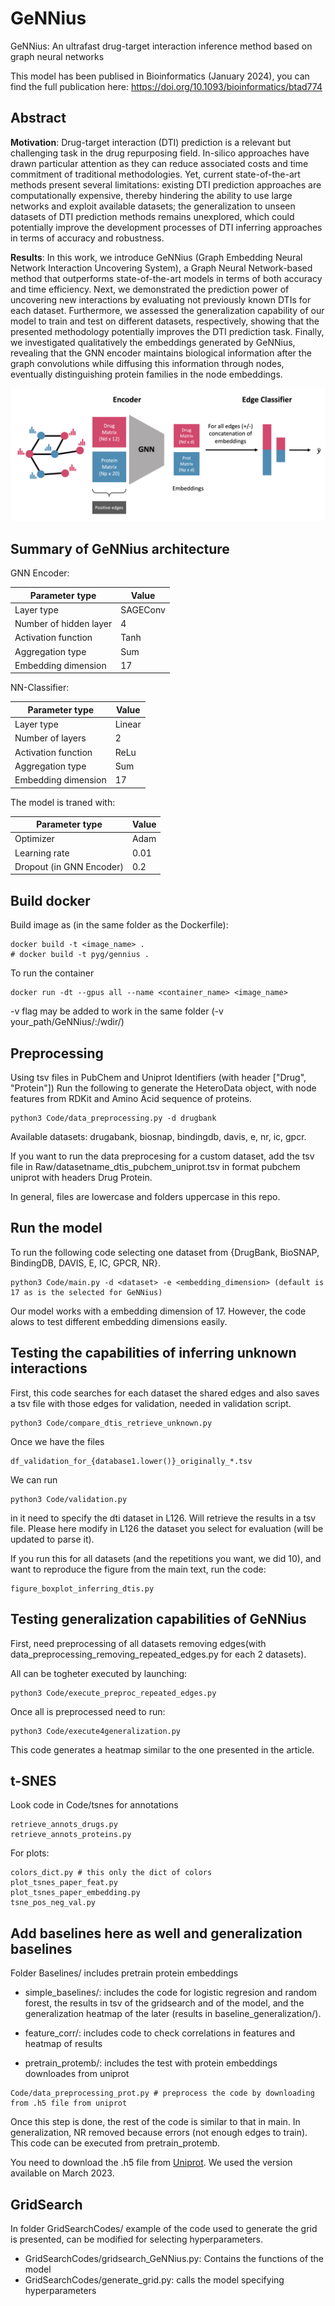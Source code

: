 # GeNNius
GeNNius: An ultrafast drug-target interaction inference method based on graph neural networks

This model has been publised in Bioinformatics (January 2024), you can find the full publication here: https://doi.org/10.1093/bioinformatics/btad774

## Abstract
**Motivation**: 
Drug-target interaction (DTI) prediction is a relevant but challenging task in the drug repurposing field. In-silico approaches have drawn particular attention as they can reduce associated costs and time commitment of traditional methodologies. Yet, current state-of-the-art methods present several limitations: existing DTI prediction approaches are computationally expensive, thereby hindering the ability to use large networks and exploit available datasets; the generalization to unseen datasets of DTI prediction methods remains unexplored, which could potentially improve the development processes of DTI inferring approaches in terms of accuracy and robustness.

**Results**: 
In this work, we introduce GeNNius (Graph Embedding Neural Network Interaction Uncovering System), a Graph Neural Network-based method that outperforms state-of-the-art models in terms of both accuracy and time efficiency. Next, we demonstrated the prediction power of uncovering new interactions by evaluating not previously known DTIs for each dataset. Furthermore, we assessed the generalization capability of our model to train and test on different datasets, respectively, showing that the presented methodology potentially improves the DTI prediction task. Finally, we investigated qualitatively the embeddings generated by GeNNius, revealing that the GNN encoder maintains biological information after the graph convolutions while diffusing this information through nodes, eventually distinguishing protein families in the node embeddings.


![The model architecture](GeNNius.png)


## Summary of GeNNius architecture

GNN Encoder:

| Parameter type            | Value    |
|---------------------------|----------|
| Layer type                | SAGEConv |
| Number of hidden layer    | 4        |
| Activation function       | Tanh     |
| Aggregation type          | Sum      |
| Embedding dimension       | 17       |


NN-Classifier:

| Parameter type            | Value    |
|---------------------------|----------|
| Layer type                | Linear   |
| Number of layers          | 2        |
| Activation function       | ReLu     |
| Aggregation type          | Sum      |
| Embedding dimension       | 17       |

The model is traned with:

| Parameter type            | Value    |
|---------------------------|----------|
| Optimizer                 | Adam     |
| Learning rate             | 0.01     |
| Dropout (in GNN Encoder)  | 0.2      |



## Build docker 

Build image as (in the same folder as the Dockerfile):
```
docker build -t <image_name> .
# docker build -t pyg/gennius .
```

To run the container
```
docker run -dt --gpus all --name <container_name> <image_name>
```

-v flag may be added to work in the same folder (-v your_path/GeNNius/:/wdir/)



## Preprocessing

Using tsv files in PubChem and Uniprot Identifiers (with header ["Drug", "Protein"]) 
Run the following to generate the HeteroData object, with node features from RDKit and Amino Acid sequence of proteins.

```
python3 Code/data_preprocessing.py -d drugbank
```

Available datasets: drugabank, biosnap, bindingdb, davis, e, nr, ic, gpcr. 

If you want to run the data preprocesing for a custom dataset, add the tsv file in Raw/datasetname_dtis_pubchem_uniprot.tsv in format pubchem uniprot with headers Drug Protein. 

In general, files are lowercase and folders uppercase in this repo.



## Run the model

To run the following code selecting one dataset from {DrugBank, BioSNAP, BindingDB, DAVIS, E, IC, GPCR, NR}.

```
python3 Code/main.py -d <dataset> -e <embedding_dimension> (default is 17 as is the selected for GeNNius)
```

Our model works with a embedding dimension of 17. 
However, the code alows to test different embedding dimensions easily.


## Testing the capabilities of inferring unknown interactions

First, this code searches for each dataset the shared edges and also saves a tsv file with those edges for validation, needed in  validation script. 


```
python3 Code/compare_dtis_retrieve_unknown.py
```

Once we have the files 

```
df_validation_for_{database1.lower()}_originally_*.tsv
```

We can run 
```
python3 Code/validation.py
```
in it need to specify the dti dataset in L126.
Will retrieve the results in a tsv file. Please here modify in L126 the dataset you select for evaluation (will be updated to parse it).

If you run this for all datasets (and the repetitions you want, we did 10), and want to reproduce the figure from the main text, run the code:
```
figure_boxplot_inferring_dtis.py
```


## Testing generalization capabilities of GeNNius

First, need preprocessing of all datasets removing edges(with data_preprocessing_removing_repeated_edges.py for each 2 datasets).

All can be togheter executed by launching:

```
python3 Code/execute_preproc_repeated_edges.py 
```


Once all is preprocessed need to run:

```
python3 Code/execute4generalization.py 
```

This code generates a heatmap similar to the one presented in the article.


## t-SNES

Look code in Code/tsnes
for annotations
```
retrieve_annots_drugs.py
retrieve_annots_proteins.py
```
For plots:

```
colors_dict.py # this only the dict of colors
plot_tsnes_paper_feat.py
plot_tsnes_paper_embedding.py
tsne_pos_neg_val.py
```

## Add baselines here as well and generalization baselines

Folder Baselines/
includes pretrain protein embeddings

- simple_baselines/: includes the code for logistic regresion and random forest, the results in tsv of the gridsearch and of the model, and the generalization heatmap of the later (results in baseline_generalization/). 


- feature_corr/: includes code to check correlations in features and heatmap of results


- pretrain_protemb/: includes the test with protein embeddings downloades from uniprot
```
Code/data_preprocessing_prot.py # preprocess the code by downloading from .h5 file from uniprot
```
Once this step is done, the rest of the code is similar to that in main. 
In generalization, NR removed because errors (not enough edges to train). 
This code can be executed from pretrain_protemb.

You need to download the .h5 file from [Uniprot](https://www.uniprot.org/help/embeddings). We used the version available on March 2023.

## GridSearch

In folder GridSearchCodes/ example of the code used to generate the grid is presented, can be modified for selecting hyperparameters. 

- GridSearchCodes/gridsearch_GeNNius.py: Contains the functions of the model
- GridSearchCodes/generate_grid.py: calls the model specifying hyperparameters